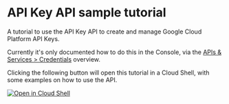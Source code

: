 # API Key API sample tutorial

A tutorial to use the API Key API to create and manage Google Cloud Platform API Keys.

Currently it's only documented how to do this in the Console, via the [APIs & Services > Credentials](https://pantheon.corp.google.com/apis/credentials) overview.

Clicking the following button will open this tutorial in a Cloud Shell, with some examples on how to use the API.

[![Open in Cloud Shell](http://gstatic.com/cloudssh/images/open-btn.png)](https://console.cloud.google.com/cloudshell/open?git_repo=https://github.com/joangro/API-Key-API-tutorial&tutorial=tutorial.md)
